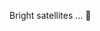 Bright satellites ...
 👋

<!--
**Mallama99/Mallama99** is a ✨ _special_ ✨ repository because its `README.md` (this file) appears on your GitHub profile.

Bright satellites interfere with astronomical research and spoil aesthetic appreciation of the night sky. This project tracks observed magnitudes of constellation spacecraft and compares them to limits established by the International Astronomical Union.
